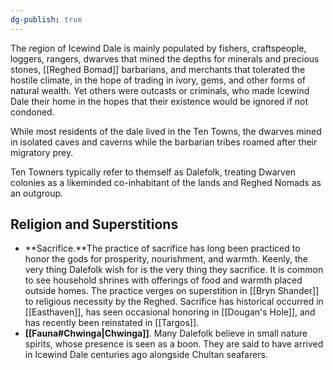 ```yaml
---
dg-publish: true
---
```


The region of Icewind Dale is mainly populated by fishers, craftspeople, loggers, rangers, dwarves that mined the depths for minerals and precious stones, [[Reghed Bomad]] barbarians, and merchants that tolerated the hostile climate, in the hope of trading in ivory, gems, and other forms of natural wealth. Yet others were outcasts or criminals, who made Icewind Dale their home in the hopes that their existence would be ignored if not condoned.

While most residents of the dale lived in the Ten Towns, the dwarves mined in isolated caves and caverns while the barbarian tribes roamed after their migratory prey. 

Ten Towners typically refer to themself as Dalefolk, treating Dwarven colonies as a likeminded co-inhabitant of the lands and Reghed Nomads as an outgroup. 

## Religion and Superstitions
- **Sacrifice.**The practice of sacrifice has long been practiced to honor the gods for prosperity, nourishment, and warmth. Keenly, the very thing Dalefolk wish for is the very thing they sacrifice. It is common to see household shrines with offerings of food and warmth placed outside homes. The practice verges on superstition in [[Bryn Shander]] to religious necessity by the Reghed. Sacrifice has historical occurred in [[Easthaven]], has seen occasional honoring in [[Dougan's Hole]], and has recently been reinstated in [[Targos]].
- **[[Fauna#Chwinga|Chwinga]]**. Many Dalefolk believe in small nature spirits, whose presence is seen as a boon. They are said to have arrived in Icewind Dale centuries ago alongside Chultan seafarers.
